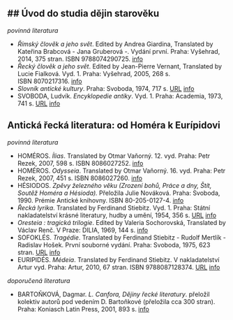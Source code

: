 


## ## Úvod do studia dějin starověku

_povinná literatura_
- _Římský člověk a jeho svět_. Edited by Andrea Giardina, Translated by Kateřina Brabcová - Jana Gruberová -. Vydání první. Praha: Vyšehrad, 2014, 375 stran. ISBN 9788074290725. [info](https://is.muni.cz/publication/1204658?lang=cs)
- _Řecký člověk a jeho svět_. Edited by Jean-Pierre Vernant, Translated by Lucie Fialková. Vyd. 1. Praha: Vyšehrad, 2005, 268 s. ISBN 8070217316. [info](https://is.muni.cz/publication/673705?lang=cs)
- _Slovník antické kultury_. Praha: Svoboda, 1974, 717 s. [URL](http://www.ndk.cz/) [info](https://is.muni.cz/publication/143110?lang=cs)
- SVOBODA, Ludvík. _Encyklopedie antiky_. Vyd. 1. Praha: Academia, 1973, 741 s. [URL](http://www.ndk.cz/) [info](https://is.muni.cz/publication/148397?lang=cs)


## Antická řecká literatura: od Homéra k Eurípidovi

_povinná literatura_
- HOMÉROS. _Ílias_. Translated by Otmar Vaňorný. 12. vyd. Praha: Petr Rezek, 2007, 598 s. ISBN 8086027252. [info](https://is.muni.cz/publication/824500?lang=cs)
- HOMÉROS. _Odysseia_. Translated by Otmar Vaňorný. 16. vyd. Praha: Petr Rezek, 2007, 451 s. ISBN 8086027260. [info](https://is.muni.cz/publication/824501?lang=cs)
- HÉSIODOS. _Zpěvy železného věku (Zrození bohů, Práce a dny, Štít, Soutěž Homéra a Hésioda)._ Přeložila Julie Nováková. Praha: Svoboda, 1990. Prémie Antické knihovny. ISBN 80-205-0127-4. [info](https://is.muni.cz/publication/591566?lang=cs)
- _Řecká lyrika_. Translated by Ferdinand Stiebitz. Vyd. 1. Praha: Státní nakladatelství krásné literatury, hudby a umění, 1954, 356 s. [URL](http://www.ndk.cz/) [info](https://is.muni.cz/publication/158735?lang=cs)
- _Oresteia : tragická trilogie_. Edited by Valeria Sochorovská, Translated by Václav Renč. V Praze: DILIA, 1969, 144 s. [info](https://is.muni.cz/publication/506118?lang=cs)
- SOFOKLÉS. _Tragédie_. Translated by Ferdinand Stiebitz - Rudolf Mertlík - Radislav Hošek. První souborné vydání. Praha: Svoboda, 1975, 623 stran. [URL](http://www.ndk.cz/) [info](https://is.muni.cz/publication/310078?lang=cs)
- EURIPIDÉS. _Médeia_. Translated by Ferdinand Stiebitz. V nakladatelství Artur vyd. Praha: Artur, 2010, 67 stran. ISBN 9788087128374. [URL](https://search.mlp.cz/cz/titul/medeia/4686645/#/getPodobneTituly=deskriptory-eq:177240871-amp:key-eq:4686645) [info](https://is.muni.cz/publication/885567?lang=cs)

_doporučená literatura_
- BARTOŇKOVÁ, Dagmar. _L. Canfora, Dějiny řecké literatury_. přeložil kolektiv autorů pod vedením D. Bartoňkové (přeložila cca 300 stran). Praha: Koniasch Latin Press, 2001, 893 s. [info](https://is.muni.cz/publication/343233?lang=cs)



